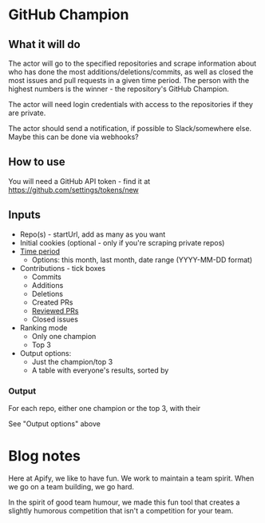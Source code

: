 # GitHub Champion

## What it will do

The actor will go to the specified repositories and scrape information about who has done the most additions/deletions/commits, as well as closed the most issues and pull requests in a given time period. The person with the highest numbers is the winner - the repository's GitHub Champion.

The actor will need login credentials with access to the repositories if they are private.

The actor should send a notification, if possible to Slack/somewhere else. Maybe this can be done via webhooks?

## How to use

You will need a GitHub API token  - find it at <https://github.com/settings/tokens/new>

## Inputs

- Repo(s) - startUrl, add as many as you want
- Initial cookies (optional - only if you're scraping private repos)
- [Time period](https://docs.github.com/en/github/searching-for-information-on-github/understanding-the-search-syntax)
  - Options: this month, last month, date range (YYYY-MM-DD format)
- Contributions - tick boxes
  - Commits
  - Additions
  - Deletions
  - Created PRs
  - [Reviewed PRs](https://docs.github.com/en/github/searching-for-information-on-github/searching-issues-and-pull-requests#search-by-pull-request-review-status-and-reviewer)
  - Closed issues
- Ranking mode
  - Only one champion
  - Top 3
- Output options:
  - Just the champion/top 3
  - A table with everyone's results, sorted by

### Output

For each repo, either one champion or the top 3, with their

See "Output options" above

# Blog notes

Here at Apify, we like to have fun. We work to maintain a team spirit. When we go on a team building, we go hard.

In the spirit of good team humour, we made this fun tool that creates a slightly humorous competition that isn't a competition for your team.
